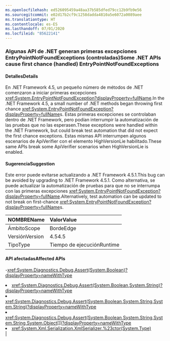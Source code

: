 ```yaml
---
ms.openlocfilehash: ed526095459a48aa37b585dfed79cc12b9fb9e56
ms.sourcegitcommit: e02d17b2cf9c1258dadda4810a5e6072a0089aee
ms.translationtype: HT
ms.contentlocale: es-ES
ms.lasthandoff: 07/01/2020
ms.locfileid: "85622141"
---
```

### <a name="some-net-apis-cause-first-chance-handled-entrypointnotfoundexceptions"></a><span data-ttu-id="931e5-101">Algunas API de .NET generan primeras excepciones EntryPointNotFoundExceptions (controladas)</span><span class="sxs-lookup"><span data-stu-id="931e5-101">Some .NET APIs cause first chance (handled) EntryPointNotFoundExceptions</span></span>

#### <a name="details"></a><span data-ttu-id="931e5-102">Detalles</span><span class="sxs-lookup"><span data-stu-id="931e5-102">Details</span></span>

<span data-ttu-id="931e5-103">En .NET Framework 4.5, un pequeño número de métodos de .NET comenzaron a iniciar primeras excepciones <xref:System.EntryPointNotFoundException?displayProperty=fullName>.</span><span class="sxs-lookup"><span data-stu-id="931e5-103">In the .NET Framework 4.5, a small number of .NET methods began throwing first chance <xref:System.EntryPointNotFoundException?displayProperty=fullName>s.</span></span> <span data-ttu-id="931e5-104">Estas primeras excepciones se controlaban dentro de .NET Framework, pero podían interrumpir la automatización de las pruebas que no las esperasen.</span><span class="sxs-lookup"><span data-stu-id="931e5-104">These exceptions were handled within the .NET Framework, but could break test automation that did not expect the first chance exceptions.</span></span> <span data-ttu-id="931e5-105">Estas mismas API interrumpen algunos escenarios de ApiVerifier con el elemento HighVersionLie habilitado.</span><span class="sxs-lookup"><span data-stu-id="931e5-105">These same APIs break some ApiVerifier scenarios when HighVersionLie is enabled.</span></span>

#### <a name="suggestion"></a><span data-ttu-id="931e5-106">Sugerencia</span><span class="sxs-lookup"><span data-stu-id="931e5-106">Suggestion</span></span>

<span data-ttu-id="931e5-107">Este error puede evitarse actualizando a .NET Framework 4.5.1.</span><span class="sxs-lookup"><span data-stu-id="931e5-107">This bug can be avoided by upgrading to .NET Framework 4.5.1.</span></span> <span data-ttu-id="931e5-108">Como alternativa, se puede actualizar la automatización de pruebas para que no se interrumpa con las primeras excepciones <xref:System.EntryPointNotFoundException?displayProperty=fullName>.</span><span class="sxs-lookup"><span data-stu-id="931e5-108">Alternatively, test automation can be updated to not break on first-chance <xref:System.EntryPointNotFoundException?displayProperty=fullName>s.</span></span>

| <span data-ttu-id="931e5-109">NOMBRE</span><span class="sxs-lookup"><span data-stu-id="931e5-109">Name</span></span>    | <span data-ttu-id="931e5-110">Valor</span><span class="sxs-lookup"><span data-stu-id="931e5-110">Value</span></span>       |
|:--------|:------------|
| <span data-ttu-id="931e5-111">Ámbito</span><span class="sxs-lookup"><span data-stu-id="931e5-111">Scope</span></span>   |<span data-ttu-id="931e5-112">Borde</span><span class="sxs-lookup"><span data-stu-id="931e5-112">Edge</span></span>|
|<span data-ttu-id="931e5-113">Versión</span><span class="sxs-lookup"><span data-stu-id="931e5-113">Version</span></span>|<span data-ttu-id="931e5-114">4.5</span><span class="sxs-lookup"><span data-stu-id="931e5-114">4.5</span></span>|
|<span data-ttu-id="931e5-115">Tipo</span><span class="sxs-lookup"><span data-stu-id="931e5-115">Type</span></span>|<span data-ttu-id="931e5-116">Tiempo de ejecución</span><span class="sxs-lookup"><span data-stu-id="931e5-116">Runtime</span></span>

#### <a name="affected-apis"></a><span data-ttu-id="931e5-117">API afectadas</span><span class="sxs-lookup"><span data-stu-id="931e5-117">Affected APIs</span></span>

-<xref:System.Diagnostics.Debug.Assert(System.Boolean)?displayProperty=nameWithType></li><li><xref:System.Diagnostics.Debug.Assert(System.Boolean,System.String)?displayProperty=nameWithType></li><li><xref:System.Diagnostics.Debug.Assert(System.Boolean,System.String,System.String)?displayProperty=nameWithType></li><li><xref:System.Diagnostics.Debug.Assert(System.Boolean,System.String,System.String,System.Object[])?displayProperty=nameWithType></li><li><xref:System.Xml.Serialization.XmlSerializer.%23ctor(System.Type)></li></ul>|
